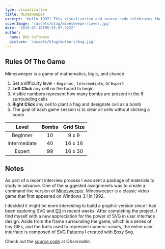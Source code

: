 ```yaml
---
type: visualization
title: Minesweeper
excerpt: 'Hello 1997! This visualization and source code celebrates the classic Windows game that lived in the shadow of Solitare for years and years. Enjoy if you can remember how to play.'
coverImage: '/assets/blog/minesweeper/cover.jpg'
date: '2019-07-18T05:35:07.322Z'
author:
  name: BVG Software
  picture: '/assets/blog/authors/bvg.jpg'
---
```


## Rules Of The Game

Minesweeper is a game of mathematics, logic, and chance

1. Set a difficulty level - `Beginner`, `Intermediate`, or `Expert`
2. **Left Click** any cell on the board to begin
3. Visible numbers represent how many bombs are present in the 8 surrounding cells
4. **Right Click** any cell to plant a flag and designate cell as a bomb
5. The goal of each game session is to clear all cells without clicking a bomb

|    Level     | Bombs | Grid Size |
| :----------: | :---: | :-------: |
|   Beginner   |  10   |   9 x 9   |
| Intermediate |  40   |  16 x 16  |
|    Expert    |  99   |  16 x 30  |

## Notes

As part of a recent interview process I was sent a package of materials to study in advance. One of the suggested assignments was to create a command line version of [Minesweeper](https://en.wikipedia.org/wiki/Microsoft_Minesweeper). Minesweeper is a classic video game that first appeared on Windows 3.1 in 1992.

I decided it might be more interesting to build a graphic version since I had been exploring SVG and [D3](https://d3js.org) in recent weeks. After completing the project, I find myself with a new appreciation for the power of SVG in user interface design. Aside from the frame surrounding the game, which is a series of tiny GIFs, and the fonts used to represent numeric values, the entire user interface is composed of [SVG Patterns](https://developer.mozilla.org/en-US/docs/Web/SVG/Tutorial/Patterns) I created with [Boxy Svg](https://boxy-svg.com/).

Check out the [source code](https://observablehq.com/@benjaminadk/minesweeper) at _Observable_.
